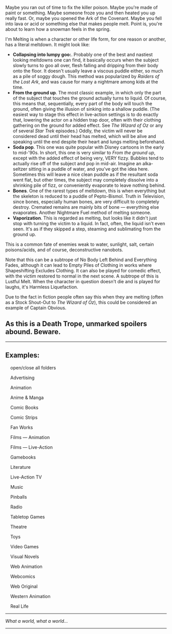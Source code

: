 Maybe you ran out of time to fix the killer poison. Maybe you're made of paint or something. Maybe someone froze you and then heated you up really fast. Or, maybe you opened the Ark of the Covenant. Maybe you fell into lava or acid or something else that makes people melt. Point is, you're about to learn how a snowman feels in the spring.

I'm Melting is when a character or other life form, for one reason or another, has a literal meltdown. It might look like:

-   **Collapsing into lumpy goo:**. Probably one of the best and nastiest looking meltdowns one can find, it basically occurs when the subject slowly turns to goo all over, flesh falling and dripping from their body onto the floor. It doesn't usually leave a viscous puddle either, so much as a pile of soggy dough. This method was popularized by _Raiders of the Lost Ark_, and was cause for many a nightmare among kids at the time.
-   **From the ground up**. The most classic example, in which only the part of the subject that touches the ground actually turns to liquid. Of course, this means that, sequentially, every part of the body will touch the ground, often giving the illusion of sinking into a shallow puddle. (The easiest way to stage this effect in live-action settings is to do exactly that, lowering the actor on a hidden trap door, often with their clothing gathering on the ground for added effect. See _The Wizard of Oz_ or any of several _Star Trek_ episodes.) Oddly, the victim will never be considered dead until their head has melted, which will be alive and speaking until the end despite their heart and lungs melting beforehand.
-   **Soda pop**. This one was quite popular with Disney cartoons in the early to mid-'90s. In short, this one is very similar to _From the ground up_, except with the added effect of being very, VERY fizzy. Bubbles tend to actually rise off of the subject and pop in mid-air. Imagine an alka-seltzer sitting in a puddle of water, and you've got the idea here. Sometimes this will leave a nice clean puddle as if the resultant soda went flat, but other times, the subject may completely dissolve into a shrinking pile of fizz, or conveniently evaporate to leave nothing behind.
-   **Bones**. One of the rarest types of meltdown, this is when everything but the skeleton is reduced to a puddle of Pepto-Bismol. Truth in Television, since bones, especially human bones, are very difficult to completely destroy. Cremated remains are mainly bits of bone — everything else evaporates. Another Nightmare Fuel method of melting someone.
-   **Vaporization**. This is regarded as melting, but looks like it didn't just stop with turning the victim to a liquid. In fact, often, the liquid isn't even seen. It's as if they skipped a step, steaming and sublimating from the ground up.

This is a common fate of enemies weak to water, sunlight, salt, certain poisons/acids, and of course, deconstructive nanobots.

Note that this can be a subtrope of No Body Left Behind and Everything Fades, although it can lead to Empty Piles of Clothing in works where Shapeshifting Excludes Clothing. It can also be played for comedic effect, with the victim restored to normal in the next scene. A subtrope of this is Lustful Melt. When the character in question doesn't die and is played for laughs, it's Harmless Liquefaction.

Due to the fact in fiction people often say this when they are melting (often as a Stock Shout-Out to _The Wizard of Oz_), this could be considered an example of Captain Obvious.

## As this is a Death Trope, unmarked spoilers abound. Beware.

___

## Examples:

    open/close all folders 

    Advertising 

    Animation 

    Anime & Manga 

    Comic Books 

    Comic Strips 

    Fan Works 

    Films — Animation 

    Films — Live-Action 

    Gamebooks 

    Literature 

    Live-Action TV 

    Music 

    Pinballs 

    Radio 

    Tabletop Games 

    Theatre 

    Toys 

    Video Games 

    Visual Novels 

    Web Animation 

    Webcomics 

    Web Original 

    Western Animation 

    Real Life 

___

_What a world, what a world..._

___